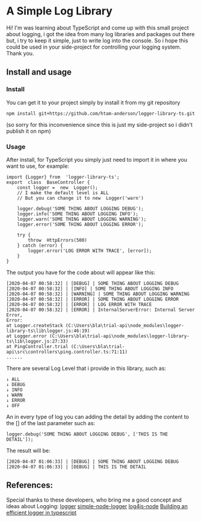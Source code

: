 # A Simple Log Library

Hi! I'm was learning about TypeScript and come up with this small project about logging, i got the idea from many log libraries and packages out there but, i try to keep it simple, just to write log into the console. So i hope this could be used in your side-project for controlling your logging system. Thank you.

## Install and usage
### Install
You can get it to your project simply by install it from my git repository

	npm install git+https://github.com/htam-anderson/logger-library-ts.git
(so sorry for this inconvenience since this is just my side-project so i didn't publish it on npm)
### Usage
After install, for TypeScript you simply just need to import it in where you want to use, for example:

	import {Logger} from  'logger-library-ts';
	export  class  BaseController {
		const logger =  new  Logger();
		// I make the default level is ALL
		// But you can change it to new  Logger('warn')

		logger.debug('SOME THING ABOUT LOGGING DEBUG');
		logger.info('SOME THING ABOUT LOGGING INFO');
		logger.warn('SOME THING ABOUT LOGGING WARNING');
		logger.error('SOME THING ABOUT LOGGING ERROR');

		try {
			throw  HttpErrors(500)
		} catch (error) {
			logger.error('LOG ERROR WITH TRACE', [error]);
		}
	}

The output you have for the code about will appear like this:

	[2020-04-07 00:58:32] | [DEBUG] | SOME THING ABOUT LOGGING DEBUG
	[2020-04-07 00:58:32] | [INFO] | SOME THING ABOUT LOGGING INFO
	[2020-04-07 00:58:32] | [WARNING] | SOME THING ABOUT LOGGING WARNING
	[2020-04-07 00:58:32] | [ERROR] | SOME THING ABOUT LOGGING ERROR
	[2020-04-07 00:58:32] | [ERROR] | LOG ERROR WITH TRACE
	[2020-04-07 00:58:32] | [ERROR] | InternalServerError: Internal Server Error,
	Error:
    at Logger.createStack (C:\Users\bla\trial-api\node_modules\logger-library-ts\lib\logger.js:46:19)
    at Logger.error (C:\Users\bla\trial-api\node_modules\logger-library-ts\lib\logger.js:27:33)
    at PingController.trial (C:\Users\bla\trial-api\src\controllers\ping.controller.ts:71:11)
    ......

There are several Log Level that i provide in this library, such as:

	↓ ALL
	↓ DEBUG
	↓ INFO
	↓ WARN
	↓ ERROR
	↓ OFF
An in every type of log you can adding the detail by adding the content to the [] of the last parameter such as:

	logger.debug('SOME THING ABOUT LOGGING DEBUG', ['THIS IS THE DETAIL']);
The result will be:

	[2020-04-07 01:06:33] | [DEBUG] | SOME THING ABOUT LOGGING DEBUG
	[2020-04-07 01:06:33] | [DEBUG] | THIS IS THE DETAIL

## References:
Special thanks to these developers, who bring me a good concept and ideas about Logging:
[logger](https://github.com/TypedProject/logger)
[simple-node-logger](https://github.com/darrylwest/simple-node-logger)
[log4js-node](https://github.com/log4js-node/log4js-node)
[Building an efficient logger in typescript](https://adrianhall.github.io/cloud/2019/06/30/building-an-efficient-logger-in-typescript/)
